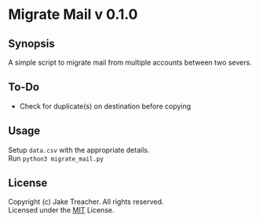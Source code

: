 # Migrate Mail v 0.1.0

## Synopsis

A simple script to migrate mail from multiple accounts between two severs.  

## To-Do
* Check for duplicate(s) on destination before copying

## Usage

Setup `data.csv` with the appropriate details.  
Run `python3 migrate_mail.py`

## License

Copyright (c) Jake Treacher. All rights reserved.  
Licensed under the [MIT](https://github.com/jaketreacher/migrate_mail/blob/master/LICENSE.txt) License.  
